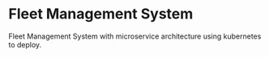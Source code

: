 # Fleet Management System
Fleet Management System with microservice architecture using kubernetes to deploy.  
